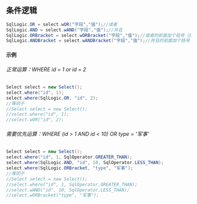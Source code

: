 ## 条件逻辑
```java
SqlLogic.OR = select.wOR("字段","值");//或者
SqlLogic.AND = select.wAND("字段","值");//并且
SqlLogic.ORBracket = select.wORBracket("字段","值");//或者的前面加个括号（如果需要优先运算）
SqlLogic.ANDBracket = select.wANDBracket("字段","值");//并且的前面加个括号（如果需要优先运算）
```
#### 示例
###### 正常运算：WHERE id = 1 or id = 2
```java
Select select = new Select();
select.where("id", 1);
select.where(SqlLogic.OR, "id", 2);
//等同于
//Select select = new Select();
//select.where("id", 1);
//select.wOR("id", 2);
```
###### 需要优先运算：WHERE (id > 1 AND id < 10) OR type = '军事'
```java
Select select = new Select();
select.where("id", 1, SqlOperator.GREATER_THAN);
select.where(SqlLogic.AND, "id", 10, SqlOperator.LESS_THAN);
select.where(SqlLogic.ORBracket, "type", "军事");
//等同于
//Select select = new Select();
//select.where("id", 1, SqlOperator.GREATER_THAN);
//select.wAND("id", 10, SqlOperator.LESS_THAN);
//select.wORBracket("type", "军事");
```